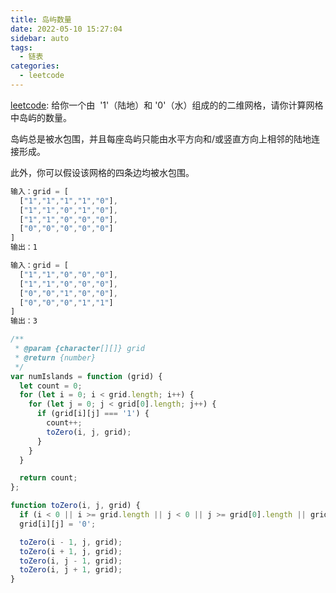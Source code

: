 ```yaml
---
title: 岛屿数量
date: 2022-05-10 15:27:04
sidebar: auto
tags:
  - 链表
categories:
  - leetcode
---
```


[leetcode](https://leetcode.cn/problems/number-of-islands): 给你一个由  '1'（陆地）和 '0'（水）组成的的二维网格，请你计算网格中岛屿的数量。

岛屿总是被水包围，并且每座岛屿只能由水平方向和/或竖直方向上相邻的陆地连接形成。

此外，你可以假设该网格的四条边均被水包围。

```js
输入：grid = [
  ["1","1","1","1","0"],
  ["1","1","0","1","0"],
  ["1","1","0","0","0"],
  ["0","0","0","0","0"]
]
输出：1

输入：grid = [
  ["1","1","0","0","0"],
  ["1","1","0","0","0"],
  ["0","0","1","0","0"],
  ["0","0","0","1","1"]
]
输出：3
```

```js
/**
 * @param {character[][]} grid
 * @return {number}
 */
var numIslands = function (grid) {
  let count = 0;
  for (let i = 0; i < grid.length; i++) {
    for (let j = 0; j < grid[0].length; j++) {
      if (grid[i][j] === '1') {
        count++;
        toZero(i, j, grid);
      }
    }
  }

  return count;
};

function toZero(i, j, grid) {
  if (i < 0 || i >= grid.length || j < 0 || j >= grid[0].length || grid[i][j] === '0') return;
  grid[i][j] = '0';

  toZero(i - 1, j, grid);
  toZero(i + 1, j, grid);
  toZero(i, j - 1, grid);
  toZero(i, j + 1, grid);
}
```

